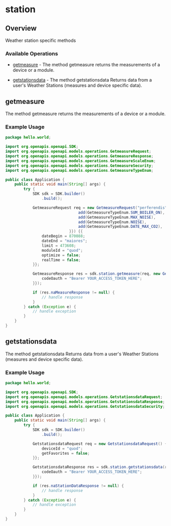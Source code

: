 # station

## Overview

Weather station specific methods

### Available Operations

* [getmeasure](#getmeasure) - The method getmeasure returns the measurements of a device or a module.

* [getstationsdata](#getstationsdata) - The method getstationsdata Returns data from a user's Weather Stations (measures and device specific data).

## getmeasure

The method getmeasure returns the measurements of a device or a module.


### Example Usage

```java
package hello.world;

import org.openapis.openapi.SDK;
import org.openapis.openapi.models.operations.GetmeasureRequest;
import org.openapis.openapi.models.operations.GetmeasureResponse;
import org.openapis.openapi.models.operations.GetmeasureScaleEnum;
import org.openapis.openapi.models.operations.GetmeasureSecurity;
import org.openapis.openapi.models.operations.GetmeasureTypeEnum;

public class Application {
    public static void main(String[] args) {
        try {
            SDK sdk = SDK.builder()
                .build();

            GetmeasureRequest req = new GetmeasureRequest("perferendis", GetmeasureScaleEnum.ONEHOUR,                 new org.openapis.openapi.models.operations.GetmeasureTypeEnum[]{{
                                add(GetmeasureTypeEnum.SUM_BOILER_ON),
                                add(GetmeasureTypeEnum.MAX_NOISE),
                                add(GetmeasureTypeEnum.NOISE),
                                add(GetmeasureTypeEnum.DATE_MAX_CO2),
                            }}) {{
                dateBegin = 870088;
                dateEnd = "maiores";
                limit = 473608;
                moduleId = "quod";
                optimize = false;
                realTime = false;
            }};            

            GetmeasureResponse res = sdk.station.getmeasure(req, new GetmeasureSecurity() {{
                codeOauth = "Bearer YOUR_ACCESS_TOKEN_HERE";
            }});

            if (res.naMeasureResponse != null) {
                // handle response
            }
        } catch (Exception e) {
            // handle exception
        }
    }
}
```

## getstationsdata

The method getstationsdata Returns data from a user's Weather Stations (measures and device specific data).

### Example Usage

```java
package hello.world;

import org.openapis.openapi.SDK;
import org.openapis.openapi.models.operations.GetstationsdataRequest;
import org.openapis.openapi.models.operations.GetstationsdataResponse;
import org.openapis.openapi.models.operations.GetstationsdataSecurity;

public class Application {
    public static void main(String[] args) {
        try {
            SDK sdk = SDK.builder()
                .build();

            GetstationsdataRequest req = new GetstationsdataRequest() {{
                deviceId = "quod";
                getFavorites = false;
            }};            

            GetstationsdataResponse res = sdk.station.getstationsdata(req, new GetstationsdataSecurity() {{
                codeOauth = "Bearer YOUR_ACCESS_TOKEN_HERE";
            }});

            if (res.naStationDataResponse != null) {
                // handle response
            }
        } catch (Exception e) {
            // handle exception
        }
    }
}
```
